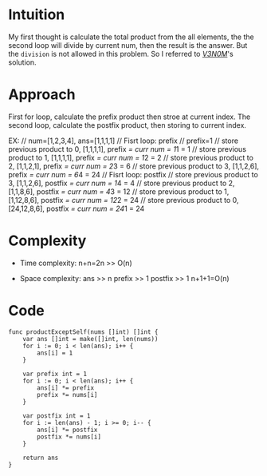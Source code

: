 # Intuition
My first thought is calculate the total product from the all elements, the the second loop will divide by current num, then the result is the answer.
But the `division` is not allowed in this problem. So I referred to [_V3N0M_](https://leetcode.com/problems/product-of-array-except-self/solutions/1694007/golang-easy-implementation-of-solution/)'s solution.

# Approach
First for loop, calculate the prefix product then stroe at current index.
The second loop, calculate the postfix product, then storing to current index.

EX:
// num=[1,2,3,4], ans=[1,1,1,1]
// Fisrt loop: prefix
// prefix=1
// store previous product to 0, [1,1,1,1], prefix *= curr num = 1*1 = 1
// store previous product to 1, [1,1,1,1], prefix *= curr num = 1*2 = 2
// store previous product to 2, [1,1,2,1], prefix *= curr num = 2*3 = 6
// store previous product to 3, [1,1,2,6], prefix *= curr num = 6*4 = 24
// Fisrt loop: postfix
// store previous product to 3, [1,1,2,6], postfix *= curr num = 1*4 = 4
// store previous product to 2, [1,1,8,6], postfix *= curr num = 4*3 = 12
// store previous product to 1, [1,12,8,6], postfix *= curr num = 12*2 = 24
// store previous product to 0, [24,12,8,6], postfix *= curr num = 24*1 = 24

# Complexity
- Time complexity:
n+n=2n >> O(n)

- Space complexity:
ans >> n
prefix >> 1
postfix >> 1
n+1+1=O(n)

# Code
```
func productExceptSelf(nums []int) []int {
    var ans []int = make([]int, len(nums))
    for i := 0; i < len(ans); i++ {
        ans[i] = 1
    }

    var prefix int = 1
    for i := 0; i < len(ans); i++ {
        ans[i] *= prefix
        prefix *= nums[i]
    }

    var postfix int = 1
    for i := len(ans) - 1; i >= 0; i-- {
        ans[i] *= postfix
        postfix *= nums[i]
    }

    return ans
}
```